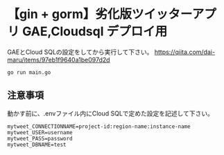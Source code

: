 # 【gin + gorm】劣化版ツイッターアプリ GAE,Cloudsql デプロイ用
GAEとCloud SQLの設定をしてから実行して下さい。
https://qiita.com/dai-maru/items/97eb1f9640a1be097d2d

```
go run main.go
```

## 注意事項
動かす前に、.envファイル内にCloud SQLで定めた設定を記述して下さい。

```
mytweet_CONNECTIONNAME=project-id:region-name:instance-name
mytweet_USER=username
mytweet_PASS=password
mytweet_DBNAME=test
```